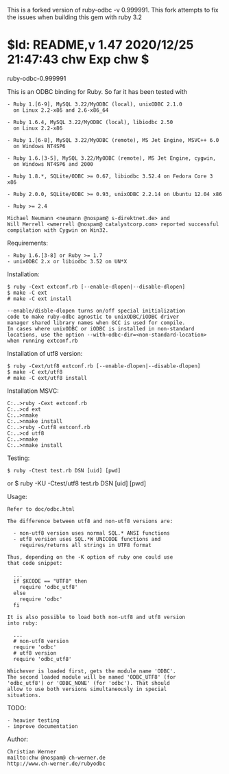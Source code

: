 This is a forked version of ruby-odbc -v 0.999991. This fork attempts to fix the issues when building this gem with ruby 3.2

# $Id: README,v 1.47 2020/12/25 21:47:43 chw Exp chw $

ruby-odbc-0.999991

This is an ODBC binding for Ruby. So far it has been tested with

    - Ruby 1.[6-9], MySQL 3.22/MyODBC (local), unixODBC 2.1.0
      on Linux 2.2-x86 and 2.6-x86_64

    - Ruby 1.6.4, MySQL 3.22/MyODBC (local), libiodbc 2.50
      on Linux 2.2-x86

    - Ruby 1.[6-8], MySQL 3.22/MyODBC (remote), MS Jet Engine, MSVC++ 6.0
      on Windows NT4SP6

    - Ruby 1.6.[3-5], MySQL 3.22/MyODBC (remote), MS Jet Engine, cygwin,
      on Windows NT4SP6 and 2000

    - Ruby 1.8.*, SQLite/ODBC >= 0.67, libiodbc 3.52.4 on Fedora Core 3 x86

    - Ruby 2.0.0, SQLite/ODBC >= 0.93, unixODBC 2.2.14 on Ubuntu 12.04 x86

    - Ruby >= 2.4

    Michael Neumann <neumann @nospam@ s-direktnet.de> and
    Will Merrell <wmerrell @nospam@ catalystcorp.com> reported successful
    compilation with Cygwin on Win32.

Requirements:

    - Ruby 1.6.[3-8] or Ruby >= 1.7
    - unixODBC 2.x or libiodbc 3.52 on UN*X 

Installation:

    $ ruby -Cext extconf.rb [--enable-dlopen|--disable-dlopen]
    $ make -C ext
    # make -C ext install

    --enable/disble-dlopen turns on/off special initialization
    code to make ruby-odbc agnostic to unixODBC/iODBC driver
    manager shared library names when GCC is used for compile.
    In cases where unixODBC or iODBC is installed in non-standard
    locations, use the option --with-odbc-dir=<non-standard-location>
    when running extconf.rb

Installation of utf8 version:

    $ ruby -Cext/utf8 extconf.rb [--enable-dlopen|--disable-dlopen]
    $ make -C ext/utf8
    # make -C ext/utf8 install

Installation MSVC:

    C:..>ruby -Cext extconf.rb
    C:..>cd ext
    C:..>nmake
    C:..>nmake install
    C:..>ruby -Cutf8 extconf.rb
    C:..>cd utf8
    C:..>nmake
    C:..>nmake install

Testing:

    $ ruby -Ctest test.rb DSN [uid] [pwd]
 or
    $ ruby -KU -Ctest/utf8 test.rb DSN [uid] [pwd]

Usage:

    Refer to doc/odbc.html

    The difference between utf8 and non-utf8 versions are:

      - non-utf8 version uses normal SQL.* ANSI functions
      - utf8 version uses SQL.*W UNICODE functions and
        requires/returns all strings in UTF8 format

    Thus, depending on the -K option of ruby one could use
    that code snippet:

      ...
      if $KCODE == "UTF8" then
        require 'odbc_utf8'
      else
        require 'odbc'
      fi

    It is also possible to load both non-utf8 and utf8 version
    into ruby:

      ...
      # non-utf8 version
      require 'odbc'
      # utf8 version
      require 'odbc_utf8'

    Whichever is loaded first, gets the module name 'ODBC'.
    The second loaded module will be named 'ODBC_UTF8' (for
    'odbc_utf8') or 'ODBC_NONE' (for 'odbc'). That should
    allow to use both versions simultaneously in special
    situations.

TODO:

    - heavier testing
    - improve documentation

Author:

    Christian Werner
    mailto:chw @nospam@ ch-werner.de
    http://www.ch-werner.de/rubyodbc

